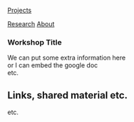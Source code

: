 <!-- NAV for all headers !-->
[Projects](https://paulabbott.net/index.html)
<!--[Future](https://paulabbott.net/future/)!-->
[Research](https://paulabbott.net/research/)
[About](https://paulabbott.net/about/)
<!-- end nav! -->

### Workshop Title

We can put some extra information here  
or I can embed the google doc  
etc.

## Links, shared material etc.

etc.
